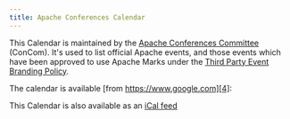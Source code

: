 ```yaml
---
title: Apache Conferences Calendar
---
```


This Calendar is maintained by the [Apache Conferences Committee][1] (ConCom). It's used to list official Apache events, and
those events which have been approved to use Apache Marks under the [Third Party Event Branding Policy][2].

The calendar is available [from https://www.google.com][4]:

This Calendar is also available as an [iCal feed][3]


  [1]: https://www.apache.org/foundation/conferences.html
  [2]: https://www.apache.org/foundation/marks/events.html
  [3]: https://www.google.com/calendar/ical/nerseigospses068jd57bk5ar8%40group.calendar.google.com/public/basic.ics
  [4]: https://www.google.com/calendar/embed?src=nerseigospses068jd57bk5ar8%40group.calendar.google.com&ctz=UTC
